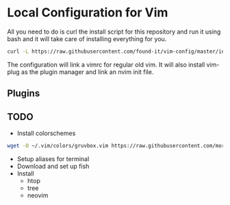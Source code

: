 # Local Configuration for Vim

All you need to do is curl the install script for this repository and run it
using bash and it will take care of installing everything for you.

```bash
curl -L https://raw.githubusercontent.com/found-it/vim-config/master/install.sh | bash
```

The configuration will link a vimrc for regular old vim. It will also install
vim-plug as the plugin manager and link an nvim init file.

## Plugins


## TODO
* Install colorschemes
```bash
wget -O ~/.vim/colors/gruvbox.vim https://raw.githubusercontent.com/morhetz/gruvbox/master/colors/gruvbox.vim
```
* Setup aliases for terminal
* Download and set up fish
* Install
    * htop
    * tree
    * neovim
